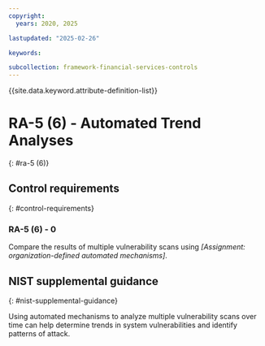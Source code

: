 ```yaml
---
copyright:
  years: 2020, 2025

lastupdated: "2025-02-26"

keywords:

subcollection: framework-financial-services-controls
---
```


{{site.data.keyword.attribute-definition-list}}

# RA-5 (6) -  Automated Trend Analyses
{: #ra-5 (6)}

## Control requirements
{: #control-requirements}



### RA-5 (6) - 0


Compare the results of multiple vulnerability scans using _[Assignment: organization-defined automated mechanisms]_.












## NIST supplemental guidance
{: #nist-supplemental-guidance}

Using automated mechanisms to analyze multiple vulnerability scans over time can help determine trends in system vulnerabilities and identify patterns of attack.

